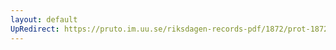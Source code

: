 ```yaml
---
layout: default
UpRedirect: https://pruto.im.uu.se/riksdagen-records-pdf/1872/prot-1872--fk--313/prot-1872--fk--313_028.pdf
---
```

